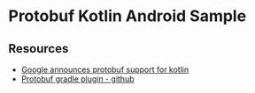 # Protobuf Kotlin Android Sample

## Resources 

* [Google announces protobuf support for kotlin](https://developers.googleblog.com/2021/11/announcing-kotlin-support-for-protocol.html)
* [Protobuf gradle plugin - github](https://github.com/google/protobuf-gradle-plugin)